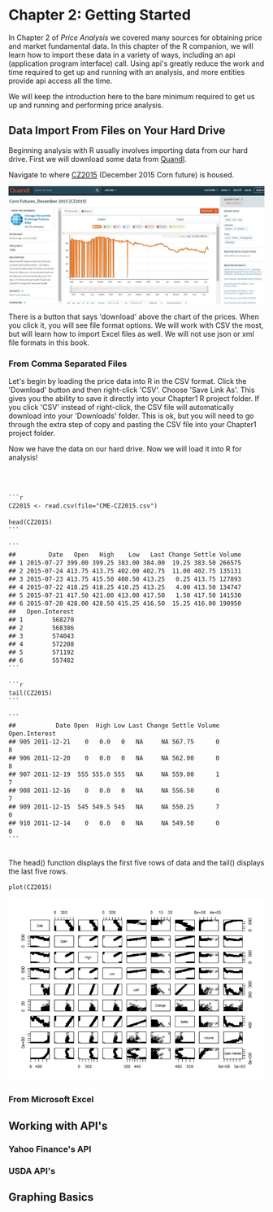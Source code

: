 Chapter 2: Getting Started
==========================

In Chapter 2 of *Price Analysis* we covered many sources for obtaining
price and market fundamental data. In this chapter of the R companion,
we will learn how to import these data in a variety of ways, including
an api (application program interface) call. Using api's greatly reduce
the work and time required to get up and running with an analysis, and
more entities provide api access all the time.

We will keep the introduction here to the bare minimum required to get
us up and running and performing price analysis.

Data Import From Files on Your Hard Drive
-----------------------------------------

Beginning analysis with R usually involves importing data from our hard
drive. First we will download some data from [Quandl](Quandl.com).

Navigate to where
[CZ2015](https://www.quandl.com/data/CME/CZ2015-Corn-Futures-December-2015-CZ2015)
(December 2015 Corn future) is housed.

![Screenshot of CZ2015 page on Quandl.com](images\quandlCZ2015.png)

There is a button that says 'download' above the chart of the prices.
When you click it, you will see file format options. We will work with
CSV the most, but will learn how to import Excel files as well. We will
not use json or xml file formats in this book.

### From Comma Separated Files

Let's begin by loading the price data into R in the CSV format. Click
the 'Download' button and then right-click 'CSV'. Choose 'Save Link As'.
This gives you the ability to save it directly into your Chapter1 R
project folder. If you click 'CSV' instead of right-click, the CSV file
will automatically download into your 'Downloads' folder. This is ok,
but you will need to go through the extra step of copy and pasting the
CSV file into your Chapter1 project folder.

Now we have the data on our hard drive. Now we will load it into R for
analysis!

<pre><code>


```r
CZ2015 <- read.csv(file="CME-CZ2015.csv")

head(CZ2015)
```

```
##         Date   Open   High    Low   Last Change Settle Volume
## 1 2015-07-27 399.00 399.25 383.00 384.00  19.25 383.50 266575
## 2 2015-07-24 413.75 413.75 402.00 402.75  11.00 402.75 135131
## 3 2015-07-23 413.75 415.50 408.50 413.25   0.25 413.75 127893
## 4 2015-07-22 418.25 418.25 410.25 413.25   4.00 413.50 134747
## 5 2015-07-21 417.50 421.00 413.00 417.50   1.50 417.50 141530
## 6 2015-07-20 428.00 428.50 415.25 416.50  15.25 416.00 190950
##   Open.Interest
## 1        568270
## 2        568386
## 3        574043
## 4        572208
## 5        571192
## 6        557482
```

```r
tail(CZ2015)
```

```
##           Date Open  High Low Last Change Settle Volume Open.Interest
## 905 2011-12-21    0   0.0   0   NA     NA 567.75      0             8
## 906 2011-12-20    0   0.0   0   NA     NA 562.00      0             8
## 907 2011-12-19  555 555.0 555   NA     NA 559.00      1             7
## 908 2011-12-16    0   0.0   0   NA     NA 556.50      0             7
## 909 2011-12-15  545 549.5 545   NA     NA 550.25      7             0
## 910 2011-12-14    0   0.0   0   NA     NA 549.50      0             0
```

</code></pre>
The head() function displays the first five rows of data and the tail()
displays the last five rows.

    plot(CZ2015)

![](images/unnamed-chunk-1-1.png)

### From Microsoft Excel

Working with API's
------------------

### Yahoo Finance's API

### USDA API's

Graphing Basics
---------------
